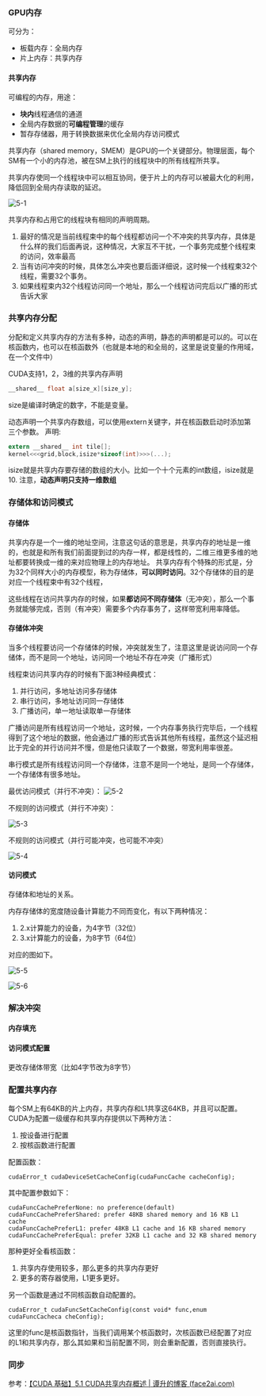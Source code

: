 ### GPU内存

可分为：

- 板载内存：全局内存
- 片上内存：共享内存

#### 共享内存

可编程的内存，用途：

- **块内**线程通信的通道
- 全局内存数据的**可编程管理**的缓存
- 暂存存储器，用于转换数据来优化全局内存访问模式

共享内存（shared memory，SMEM）是GPU的一个关键部分。物理层面，每个SM有一个小的内存池，被在SM上执行的线程块中的所有线程所共享。

共享内存使同一个线程块中可以相互协同，便于片上的内存可以被最大化的利用，降低回到全局内存读取的延迟。

![5-1](imags/5-1.png)

共享内存和占用它的线程块有相同的声明周期。

1. 最好的情况是当前线程束中的每个线程都访问一个不冲突的共享内存，具体是什么样的我们后面再说，这种情况，大家互不干扰，一个事务完成整个线程束的访问，效率最高
2. 当有访问冲突的时候，具体怎么冲突也要后面详细说，这时候一个线程束32个线程，需要32个事务。
3. 如果线程束内32个线程访问同一个地址，那么一个线程访问完后以广播的形式告诉大家

### 共享内存分配

分配和定义共享内存的方法有多种，动态的声明，静态的声明都是可以的。可以在核函数内，也可以在核函数外（也就是本地的和全局的，这里是说变量的作用域，在一个文件中）

CUDA支持1，2，3维的共享内存声明

```C
__shared__ float a[size_x][size_y];

```

size是编译时确定的数字，不能是变量。

动态声明一个共享内存数组，可以使用extern关键字，并在核函数启动时添加第三个参数。
声明:

```c
extern __shared__ int tile[];
kernel<<<grid,block,isize*sizeof(int)>>>(...);
```

isize就是共享内存要存储的数组的大小。比如一个十个元素的int数组，isize就是10.
注意，**动态声明只支持一维数组**

### 存储体和访问模式

#### 存储体

共享内存是一个一维的地址空间，注意这句话的意思是，共享内存的地址是一维的，也就是和所有我们前面提到过的内存一样，都是线性的，二维三维更多维的地址都要转换成一维的来对应物理上的内存地址。
共享内存有个特殊的形式是，分为32个同样大小的内存模型，称为存储体，**可以同时访问**。32个存储体的目的是对应一个线程束中有32个线程，

这些线程在访问共享内存的时候，如果**都访问不同存储体**（无冲突），那么一个事务就能够完成，否则（有冲突）需要多个内存事务了，这样带宽利用率降低。

#### 存储体冲突

当多个线程要访问一个存储体的时候，冲突就发生了，注意这里是说访问同一个存储体，而不是同一个地址，访问同一个地址不存在冲突（广播形式）

线程束访问共享内存的时候有下面3种经典模式：

1. 并行访问，多地址访问多存储体
2. 串行访问，多地址访问同一存储体
3. 广播访问，单一地址读取单一存储体

广播访问是所有线程访问一个地址，这时候，一个内存事务执行完毕后，一个线程得到了这个地址的数据，他会通过广播的形式告诉其他所有线程，虽然这个延迟相比于完全的并行访问并不慢，但是他只读取了一个数据，带宽利用率很差。

串行模式是所有线程访问同一个存储体，注意不是同一个地址，是同一个存储体，一个存储体有很多地址。

最优访问模式（并行不冲突）：
![5-2](imags/5-2.png)

不规则的访问模式（并行不冲突）：

![5-3](imags/5-3.png)

不规则的访问模式（并行可能冲突，也可能不冲突）

![5-4](imags/5-4.png)

#### 访问模式

存储体和地址的关系。

内存存储体的宽度随设备计算能力不同而变化，有以下两种情况：

1. 2.x计算能力的设备，为4字节（32位）
2. 3.x计算能力的设备，为8字节（64位）

对应的图如下。

![5-5](imags/5-5.png)

![5-6](imags/5-6.png)

### 解决冲突

#### 内存填充

#### 访问模式配置

更改存储体带宽（比如4字节改为8字节）

### 配置共享内存

每个SM上有64KB的片上内存，共享内存和L1共享这64KB，并且可以配置。CUDA为配置一级缓存和共享内存提供以下两种方法：

1. 按设备进行配置
2. 按核函数进行配置

配置函数：

```
cudaError_t cudaDeviceSetCacheConfig(cudaFuncCache cacheConfig);
```



其中配置参数如下：

```
cudaFuncCachePreferNone: no preference(default)
cudaFuncCachePreferShared: prefer 48KB shared memory and 16 KB L1 cache
cudaFuncCachePreferL1: prefer 48KB L1 cache and 16 KB shared memory
cudaFuncCachePreferEqual: prefer 32KB L1 cache and 32 KB shared memory
```



那种更好全看核函数：

1. 共享内存使用较多，那么更多的共享内存更好
2. 更多的寄存器使用，L1更多更好。

另一个函数是通过不同核函数自动配置的。

```
cudaError_t cudaFuncSetCacheConfig(const void* func,enum cudaFuncCacheca cheConfig);
```



这里的func是核函数指针，当我们调用某个核函数时，次核函数已经配置了对应的L1和共享内存，那么其如果和当前配置不同，则会重新配置，否则直接执行。

### 同步

参考：[【CUDA 基础】5.1 CUDA共享内存概述 | 谭升的博客 (face2ai.com)](https://face2ai.com/CUDA-F-5-1-CUDA共享内存概述/)